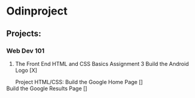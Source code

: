 # Odinproject

## Projects:

### Web Dev 101
1. The Front End
        HTML and CSS Basics
            Assignment 3
                Build the Android Logo [X]
                    
        Project HTML/CSS:
            Build the Google Home Page []            
            Build the Google Results Page []
